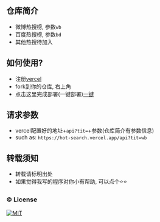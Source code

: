 ## 仓库简介

* 微博热搜榜, 参数`wb`
* 百度热搜榜, 参数`bd`
* 其他热搜待加入

## 如何使用?

* 注册[vercel](https://vercel.com/)
* fork到你的仓库, 右上角
* 点击这里完成部署(一键部署)[一键](https://vercel.com/new/clone?s=https%3A%2F%2Fgithub.com%2FRr210%2Fhot_search.git)

## 请求参数

* vercel配置好的地址+`api?tit=`+参数(仓库简介有参数信息)
* such as: `https://hot-search.vercel.app/api?tit=wb`

## 转载须知

* 转载请标明出处
* 如果觉得我写的程序对你小有帮助, 可以点个⭐⭐

### :copyright: License

[![MIT](http://api.haizlin.cn/api?mod=interview&ctr=issues&act=generateSVG&type=a.svg)](https://github.com/Rr210/hot_search/blob/master/LICENSE)
